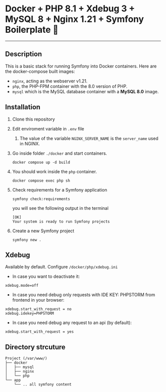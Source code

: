 
# Docker + PHP 8.1 + Xdebug 3 + MySQL 8 + Nginx 1.21 + Symfony Boilerplate 🐳
___
## Description

This is a basic stack for running Symfony into Docker containers.
Here are the docker-compose built images:

- `nginx`, acting as the webserver v1.21.
- `php`, the PHP-FPM container with the 8.0 version of PHP.
- `mysql` which is the MySQL database container with a **MySQL 8.0** image.

## Installation

1. Clone this repository

2. Edit enviroment variable in ``.env`` file
   1. The value of the variable `NGINX_SERVER_NAME` is the `server_name` used in NGINX.
   

4. Go inside folder `./docker` and start containers.
   ```
   docker compose up -d build
   ```
5. You should work inside the `php` container.
   ```
   docker compose exec php sh
   ```
6. Check requirements for a Symfony application
   ```
   symfony check:requirements
   ```
   you will see the following output in the terminal
   ```
   [OK]                                             
   Your system is ready to run Symfony projects
   ```
7. Create a new Symfony project
   ```
   symfony new .
   ```

## Xdebug
Available by default. Configure `/docker/php/xdebug.ini`
- In case you want to deactivate it:
```
xdebug.mode=off
```
- In case you need debug only requests with IDE KEY: PHPSTORM from frontend in your browser:
```
xdebug.start_with_request = no
xdebug.idekey=PHPSTORM
```
- In case you need debug any request to an api (by default):
```
xdebug.start_with_request = yes
```

## Directory strcuture
```
Project (/var/www/)
├── docker
│   ├── mysql
│   ├── nginx
│   └── php
└── app
    └── .. all symfony content
```
